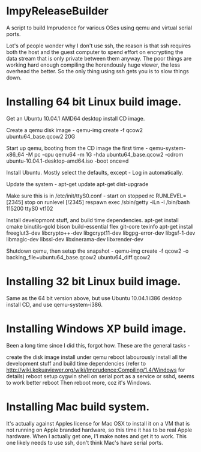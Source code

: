 ImpyReleaseBuilder
==================

A script to build Imprudence for various OSes using qemu and virtual
serial ports.

Lot's of people wonder why I don't use ssh, the reason is that ssh
requires both the host and the guest computer to spend effort on
encrypting the data stream that is only private between them anyway. 
The poor things are working hard enough compiling the horendously huge
viewer, the less overhead the better.  So the only thing using ssh gets
you is to slow things down.


Installing 64 bit Linux build image.
====================================

Get an Ubuntu 10.04.1 AMD64 desktop install CD image.

Create a qemu disk image -
qemu-img create -f qcow2 ubuntu64_base.qcow2 20G

Start up qemu, booting from the CD image the first time -
qemu-system-x86_64 -M pc -cpu qemu64 -m 1G -hda ubuntu64_base.qcow2 -cdrom ubuntu-10.04.1-desktop-amd64.iso -boot once=d

Install Ubuntu.  Mostly select the defaults, except -
Log in automatically.

Update the system -
apt-get update
apt-get dist-upgrade

Make sure this is in /etc/init/ttyS0.conf -
start on stopped rc RUNLEVEL=[2345]
stop on runlevel [!2345]
respawn
exec /sbin/getty -iLn -l /bin/bash 115200 ttyS0 vt102

Install developmont stuff, and build time dependencies.
apt-get install cmake binutils-gold bison build-essential flex git-core texinfo
apt-get install freeglut3-dev libcrypto++-dev libgcrypt11-dev libgpg-error-dev libgsf-1-dev libmagic-dev libssl-dev libxinerama-dev libxrender-dev

Shutdown qemu, then setup the snapshot -
qemu-img create -f qcow2 -o backing_file=ubuntu64_base.qcow2 ubuntu64_diff.qcow2



Installing 32 bit Linux build image.
====================================

Same as the 64 bit version above, but use Ubuntu 10.04.1 i386 desktop install CD, and use qemu-system-i386.


Installing Windows XP build image.
==================================

Been a long time since I did this, forgot how.  These are the general tasks -

create the disk image
install under qemu
reboot
labourously install all the development stuff and build time dependencies
(refer to http://wiki.kokuaviewer.org/wiki/Imprudence:Compiling/1.4/Windows for details)
reboot
setup cygwin shell on serial port as a service
or sshd, seems to work better
reboot
Then reboot more, coz it's Windows.


Installing Mac build system.
============================

It's actually against Apples license for Mac OSX to install it on a VM
that is not running on Apple branded hardware, so this time it has to be
real Apple hardware.  When I actually get one, I'l make notes and get it
to work.  This one likely needs to use ssh, don't think Mac's have
serial ports.

